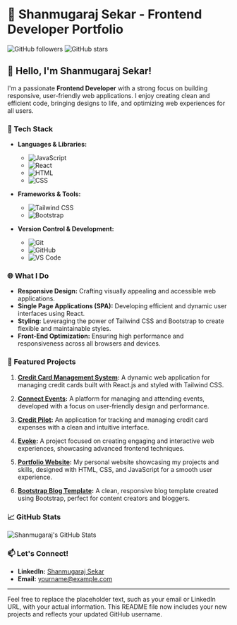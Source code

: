 # 🌟 Shanmugaraj Sekar - Frontend Developer Portfolio

![GitHub followers](https://img.shields.io/github/followers/ShanZenX?style=social) ![GitHub stars](https://img.shields.io/github/stars/ShanZenX?style=social)

## 👋 Hello, I'm Shanmugaraj Sekar!

I'm a passionate **Frontend Developer** with a strong focus on building responsive, user-friendly web applications. I enjoy creating clean and efficient code, bringing designs to life, and optimizing web experiences for all users.

### 🔧 Tech Stack

- **Languages & Libraries:**
  - ![JavaScript](https://img.shields.io/badge/JavaScript-F7DF1E?style=for-the-badge&logo=javascript&logoColor=black)
  - ![React](https://img.shields.io/badge/React-61DAFB?style=for-the-badge&logo=react&logoColor=black)
  - ![HTML](https://img.shields.io/badge/HTML-E34F26?style=for-the-badge&logo=html5&logoColor=white)
  - ![CSS](https://img.shields.io/badge/CSS-1572B6?style=for-the-badge&logo=css3&logoColor=white)

- **Frameworks & Tools:**
  - ![Tailwind CSS](https://img.shields.io/badge/Tailwind_CSS-38B2AC?style=for-the-badge&logo=tailwind-css&logoColor=white)
  - ![Bootstrap](https://img.shields.io/badge/Bootstrap-7952B3?style=for-the-badge&logo=bootstrap&logoColor=white)

- **Version Control & Development:**
  - ![Git](https://img.shields.io/badge/Git-F05032?style=for-the-badge&logo=git&logoColor=white)
  - ![GitHub](https://img.shields.io/badge/GitHub-181717?style=for-the-badge&logo=github&logoColor=white)
  - ![VS Code](https://img.shields.io/badge/VS%20Code-007ACC?style=for-the-badge&logo=visual-studio-code&logoColor=white)

### 🌐 What I Do

- **Responsive Design:** Crafting visually appealing and accessible web applications.
- **Single Page Applications (SPA):** Developing efficient and dynamic user interfaces using React.
- **Styling:** Leveraging the power of Tailwind CSS and Bootstrap to create flexible and maintainable styles.
- **Front-End Optimization:** Ensuring high performance and responsiveness across all browsers and devices.

### 🚀 Featured Projects

1. **[Credit Card Management System](https://github.com/ShanZenX/credit-card-management):** A dynamic web application for managing credit cards built with React.js and styled with Tailwind CSS.

2. **[Connect Events](https://github.com/ShanZenX/connect-events):** A platform for managing and attending events, developed with a focus on user-friendly design and performance.

3. **[Credit Pilot](https://github.com/ShanZenX/credit-pilot):** An application for tracking and managing credit card expenses with a clean and intuitive interface.

4. **[Evoke](https://github.com/ShanZenX/evoke):** A project focused on creating engaging and interactive web experiences, showcasing advanced frontend techniques.

5. **[Portfolio Website](https://github.com/ShanZenX/portfolio-website):** My personal website showcasing my projects and skills, designed with HTML, CSS, and JavaScript for a smooth user experience.

6. **[Bootstrap Blog Template](https://github.com/ShanZenX/bootstrap-blog-template):** A clean, responsive blog template created using Bootstrap, perfect for content creators and bloggers.

### 📈 GitHub Stats

![Shanmugaraj's GitHub Stats](https://github-readme-stats.vercel.app/api?username=ShanZenX&show_icons=true&theme=radical)

### 📫 Let's Connect!

- **LinkedIn:** [Shanmugaraj Sekar](https://www.linkedin.com/in/shanmugaraj-sekar/)
- **Email:** [yourname@example.com](mailto:yourname@example.com)

---

Feel free to replace the placeholder text, such as your email or LinkedIn URL, with your actual information. This README file now includes your new projects and reflects your updated GitHub username.
